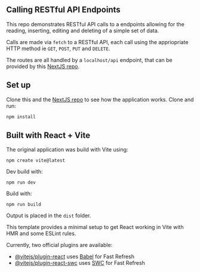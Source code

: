 ## Calling RESTful API Endpoints

This repo demonstrates RESTful API calls to a endpoints allowing for the reading, inserting, editing and deleting of a simple set of data.

Calls are made via `fetch` to a RESTful API, each call using the appriopriate HTTP method ie 
`GET`, `POST`, `PUT` and `DELETE`.

The routes are all handled by a `localhost/api` endpoint, that can be provided by this [NextJS repo](https://github.com/mustbebuilt/next-endpoint).

## Set up

Clone this and the [NextJS repo](https://github.com/mustbebuilt/next-endpoint) to see how the application works.  Clone and run:

```bash
npm install
```

## Built with React + Vite

The original application was build with Vite using:

```terminal
npm create vite@latest
```

Dev build with:

```terminal
npm run dev  
```

Build with:

```terminal
npm run build
```

Output is placed in the `dist` folder.

This template provides a minimal setup to get React working in Vite with HMR and some ESLint rules.

Currently, two official plugins are available:

- [@vitejs/plugin-react](https://github.com/vitejs/vite-plugin-react/blob/main/packages/plugin-react/README.md) uses [Babel](https://babeljs.io/) for Fast Refresh
- [@vitejs/plugin-react-swc](https://github.com/vitejs/vite-plugin-react-swc) uses [SWC](https://swc.rs/) for Fast Refresh
